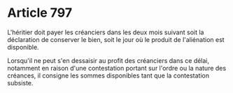 # Article 797

L'héritier doit payer les créanciers dans les deux mois suivant soit la déclaration de conserver le bien, soit le jour où le produit de l'aliénation est disponible.

Lorsqu'il ne peut s'en dessaisir au profit des créanciers dans ce délai, notamment en raison d'une contestation portant sur l'ordre ou la nature des créances, il consigne les sommes disponibles tant que la contestation subsiste.
